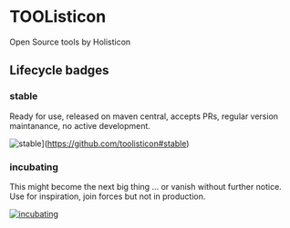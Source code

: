 # TOOListicon

Open Source tools by Holisticon

## Lifecycle badges

### stable

Ready for use, released on maven central, accepts PRs, regular version maintanance, no active development.

![stable](https://img.shields.io/badge/lifecycle-INCUBATING-orange.svg)](https://github.com/toolisticon#stable)


### incubating

This might become the next big thing ... or vanish without further notice. Use for inspiration, join forces but not in production.

[![incubating](https://img.shields.io/badge/lifecycle-INCUBATING-orange.svg)](https://github.com/toolisticon#incubating)
